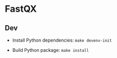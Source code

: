 # FastQX

## Dev

- Install Python dependencies: `make devenv-init`

- Build Python package: `make install`
